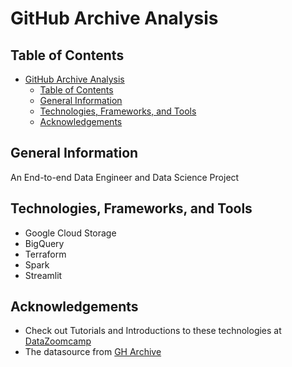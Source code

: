 # GitHub Archive Analysis

## Table of Contents
- [GitHub Archive Analysis](#github-archive-analysis)
  - [Table of Contents](#table-of-contents)
  - [General Information](#general-information)
  - [Technologies, Frameworks, and Tools](#technologies-frameworks-and-tools)
  - [Acknowledgements](#acknowledgements)

## General Information
An End-to-end Data Engineer and Data Science Project

## Technologies, Frameworks, and Tools

- Google Cloud Storage
- BigQuery
- Terraform
- Spark
- Streamlit

## Acknowledgements
- Check out Tutorials and Introductions to these technologies at [DataZoomcamp](https://dezoomcamp.streamlit.app/)
- The datasource from [GH Archive](https://www.gharchive.org/)
